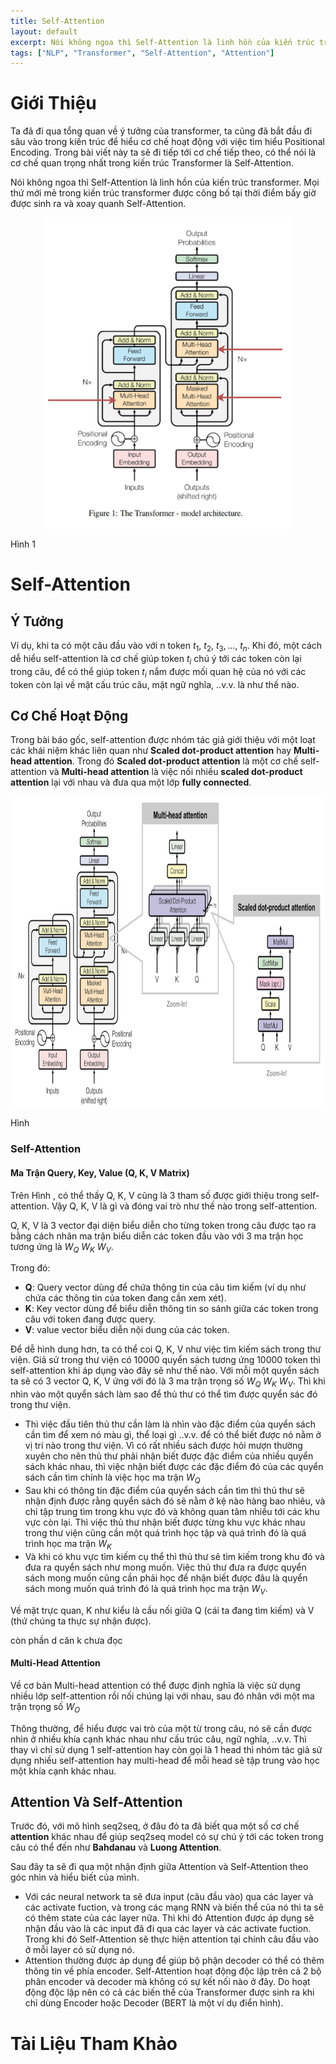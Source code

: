 ```yaml
---
title: Self-Attention
layout: default
excerpt: Nói không ngoa thì Self-Attention là linh hồn của kiến trúc transformer. Mọi thứ mới mẻ trong kiến trúc transformer được công bố tại thời điểm bấy giờ được sinh ra và xoay quanh Self-Attention ...
tags: ["NLP", "Transformer", "Self-Attention", "Attention"]
---
```


<style>
  .img {
    width: 400px;
    height: 500px;
    display: block;
    margin-left: auto;
    margin-right: auto;

  }
  #scaleImg {
    width: 700px;
    height: 500px;
    display: block;
    margin-left: auto;
    margin-right: auto;
  }
</style>

# Giới Thiệu

Ta đã đi qua tổng quan về ý tưởng của transformer, ta cũng đã bắt đầu đi sâu vào trong kiến trúc để hiểu cơ chế hoạt động với việc tìm hiểu Positional Encoding. Trong bài viết này ta sẽ đi tiếp tới cơ chế tiếp theo, có thể nói là cơ chế quan trọng nhất trong kiến trúc Transformer là Self-Attention.

Nói không ngoa thì Self-Attention là linh hồn của kiến trúc transformer. Mọi thứ mới mẻ trong kiến trúc transformer được công bố tại thời điểm bấy giờ được sinh ra và xoay quanh Self-Attention.

<img class="img" src="Assets/Pictures/Transformer/SelfAttention/sa_pos_in_transformer.png"/>
<p>Hình 1</p>

# Self-Attention
## Ý Tưởng

Ví dụ, khi ta có một câu đầu vào với n token $t_{1},\ t_{2},\ t_{3},...,\ t_{n}$. Khi đó, một cách dễ hiểu self-attention là cơ chế giúp token $t_{i}$ chú ý tới các token còn lại trong câu, để có thể giúp token $t_{i}$ nắm được mối quan hệ của nó với các token còn lại về mặt cấu trúc câu, mặt ngữ nghĩa, ..v.v. là như thế nào.

## Cơ Chế Hoạt Động

Trong bài báo gốc, self-attention được nhóm tác giả giới thiệu với một loạt các khái niệm khác liên quan như **Scaled dot-product attention** hay **Multi-head attention**. Trong đó **Scaled dot-product attention** là một cơ chế self-attention và **Multi-head attention** là việc nối nhiều **scaled dot-product attention** lại với nhau và đưa qua một lớp **fully connected**.

<img id="scaleImg" src="Assets/Pictures/Transformer/SelfAttention/sa_architecture.png"/>
<p>Hình</p>

### Self-Attention
#### Ma Trận Query, Key, Value (Q, K, V Matrix)

Trên Hình , có thể thấy Q, K, V cũng là 3 tham số được giới thiệu trong self-attention. Vậy Q, K, V là gì và đóng vai trò như thế nào trong self-attention.

Q, K, V là 3 vector đại diện biểu diễn cho từng token trong câu được tạo ra bằng cách nhân ma trận biểu diễn các token đầu vào với 3 ma trận học tương ứng là $W_{Q}\ W_{K}\ W_{V}$.

Trong đó:

* **Q**: Query vector dùng để chứa thông tin của câu tìm kiếm (ví dụ như chứa các thông tin của token đang cần xem xét).
* **K**: Key vector dùng để biểu diễn thông tin so sánh giữa các token trong câu với token đang được query.
* **V**: value vector biểu diễn nội dung của các token.

Để dễ hình dung hơn, ta có thể coi Q, K, V như việc tìm kiếm sách trong thư viện. Giả sử trong thư viện có 10000 quyển sách tương ứng 10000 token thì self-attention khi áp dụng vào đây sẽ như thế nào. Với mỗi một quyển sách ta sẽ có 3 vector Q, K, V ứng với đó là 3 ma trận trọng số $W_{Q}\ W_{K}\ W_{V}$. Thì khi nhìn vào một quyển sách làm sao để thủ thư có thể tìm được quyển sác đó trong thư viện.

* Thì việc đầu tiên thủ thư cần làm là nhìn vào đặc điểm của quyển sách cần tìm để xem nó màu gì, thể loại gì ..v.v. để có thể biết được nó nằm ở vị trí nào trong thư viện. Vì có rất nhiều sách được hỏi mượn thường xuyên cho nên thủ thư phải nhận biết được đặc điểm của nhiều quyển sách khác nhau, thì việc nhận biết được các đặc điểm đó của các quyển sách cần tìm chính là việc học ma trận $W_{Q}$
* Sau khi có thông tin đặc điểm của quyển sách cần tìm thì thủ thư sẽ nhận định được rằng quyển sách đó sẽ nằm ở kệ nào hàng bao nhiêu, và chỉ tập trung tìm trong khu vực đó và không quan tâm nhiều tới các khu vực còn lại. Thì việc thủ thư nhận biết được từng khu vực khác nhau trong thư viện cũng cần một quá trình học tập và quá trình đó là quá trình học ma trận $W_{K}$
* Và khi có khu vực tìm kiếm cụ thể thì thủ thư sẽ tìm kiếm trong khu đó và đưa ra quyển sách như mong muốn. Việc thủ thư đưa ra được quyển sách mong muốn cũng cần phải học để nhận biết được đâu là quyển sách mong muốn quá trình đó là quá trình học ma trận $W_{V}$.

Về mặt trực quan, K như kiểu là cầu nối giữa Q (cái ta đang tìm kiếm) và V (thứ chúng ta thực sự nhận được).

còn phần d căn k chưa đọc

#### Multi-Head Attention

Về cơ bản Multi-head attention có thể được định nghĩa là việc sử dụng nhiều lớp self-attention rồi nối chúng lại với nhau, sau đó nhân với một ma trận trọng số $W_{O}$

Thông thường, để hiểu được vai trò của một từ trong câu, nó sẽ cần được nhìn ở nhiều khía cạnh khác nhau như cấu trúc câu, ngữ nghĩa, ..v.v. Thì thay vì chỉ sử dụng 1 self-attention hay còn gọi là 1 head thì nhóm tác giả sử dụng nhiều self-attention hay multi-head để mỗi head sẽ tập trung vào học một khía cạnh khác nhau.

## Attention Và Self-Attention

Trước đó, với mô hình seq2seq, ở đâu đó ta đã biết qua một số cơ chế **attention** khác nhau để giúp seq2seq model có sự chú ý tới các token trong câu có thể đến như **Bahdanau** và **Luong Attention**.

Sau đây ta sẽ đi qua một nhận định giữa Attention và Self-Attention theo góc nhìn và hiểu biết của mình.

* Với các neural network ta sẽ đưa input (câu đầu vào) qua các layer và các activate fuction, và trong các mạng RNN và biến thể của nó thì ta sẽ có thêm state của các layer nữa. Thì khi đó Attention được áp dụng sẽ nhận đầu vào là các input đã đi qua các layer và các activate fuction. Trong khi đó Self-Attention sẽ thực hiện attention tại chính câu đầu vào ở mỗi layer có sử dụng nó.
* Attention thường được áp dụng để giúp bộ phận decoder có thể có thêm thông tin về phía encoder. Self-Attention hoạt động độc lập trên cả 2 bộ phân encoder và decoder mà không có sự kết nối nào ở đây. Do hoạt động độc lập nên có cả các biến thể của Transformer được sinh ra khi chỉ dùng Encoder hoặc Decoder (BERT là một ví dụ điển hình).

# Tài Liệu Tham Khảo
